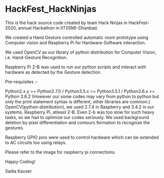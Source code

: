 # HackFest_HackNinjas
This is the hack source code created by team Hack Ninjas in HackFest-2020, annual Hackathon in IIT(ISM)-Dhanbad.

We created a Hand Gesture controlled automatic room prototype using Computer vision and Raspberry Pi for Hardware-Software interaction.

We used OpenCV as our library of python distribution for Computer Vision, i.e. Hand-Gesture Recognition.

Raspberry Pi 2-B was used to run our python scripts and interact with hardware as detected by the Gesture detection.

Pre-requisites :-

Python2.x.y >= Python2.7.0 / Python3.5.x >= Python3.5.1 / Python3.6.x >= Python 3.6.2 (However our some codes may vary from python to python but only the print statement syntax is different, other libraries are common.)
OpenCV(python-distribution), we used 2.7.4 in Raspberry and 3.4.2 in our systems.
Raspberry Pi, atleast 2-B. Even 2-b was too slow for such heavy tasks, so we had to optimize our codes seriously.
We used background deletion by pixel differentiation and contours formation to recognise the gestures.

Raspberry GPIO pins were used to control hardware which can be extended to AC circuits too using relays.

Please refer to the image for raspberry pi connections.

Happy Coding!

Sadia Kauser
